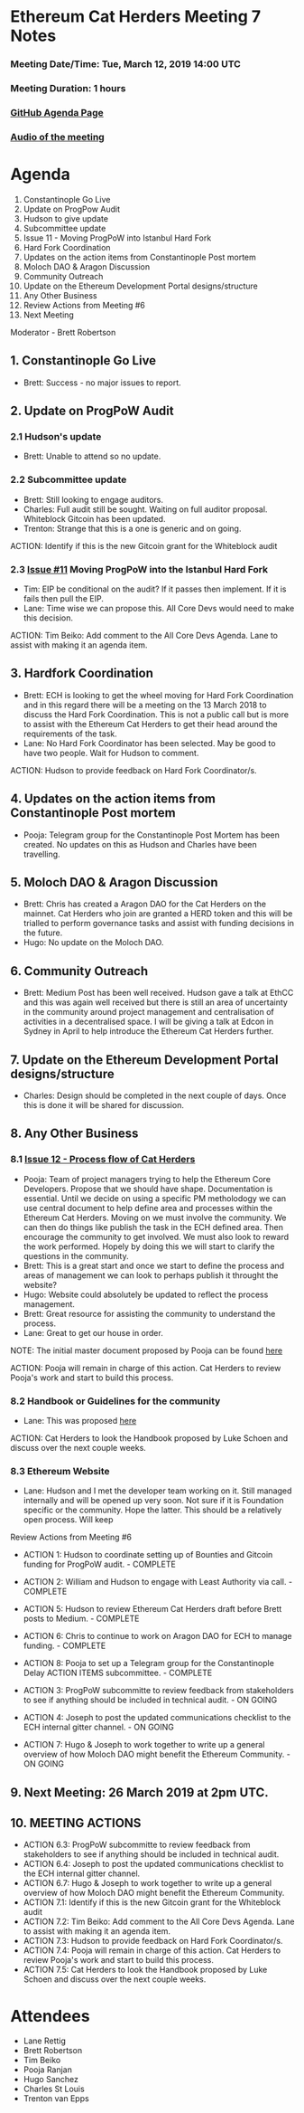 # Ethereum Cat Herders Meeting 7 Notes
### Meeting Date/Time: Tue, March 12, 2019 14:00 UTC
### Meeting Duration: 1 hours
### [GitHub Agenda Page](https://github.com/ethereum-cat-herders/PM/issues/8)
### [Audio of the meeting]()

# Agenda
1. Constantinople Go Live
1. Update on ProgPow Audit 
  1. Hudson to give update 
  1. Subcommittee update
  1. Issue 11 - Moving ProgPoW into Istanbul Hard Fork
1. Hard Fork Coordination
1. Updates on the action items from Constantinople Post mortem
1. Moloch DAO & Aragon Discussion
1. Community Outreach
1. Update on the Ethereum Development Portal designs/structure 
1. Any Other Business
1. Review Actions from Meeting #6
1. Next Meeting

Moderator - Brett Robertson

## 1. Constantinople Go Live
- Brett: Success - no major issues to report.

## 2. Update on ProgPoW Audit 
### 2.1 Hudson's update
- Brett: Unable to attend so no update.

### 2.2 Subcommittee update
- Brett: Still looking to engage auditors.
- Charles: Full audit still be sought. Waiting on full auditor proposal. Whiteblock Gitcoin has been updated. 
- Trenton: Strange that this is a one is generic and on going. 

ACTION: Identify if this is the new Gitcoin grant for the Whiteblock audit

### 2.3 [Issue #11](https://github.com/ethereum-cat-herders/PM/issues/11) Moving ProgPoW into the Istanbul Hard Fork
- Tim: EIP be conditional on the audit? If it passes then implement. If it is fails then pull the EIP.
- Lane: Time wise we can propose this. All Core Devs would need to make this decision.

ACTION: Tim Beiko: Add comment to the All Core Devs Agenda. Lane to assist with making it an agenda item.

## 3. Hardfork Coordination
- Brett: ECH is looking to get the wheel moving for Hard Fork Coordination and in this regard there will be a meeting on the 13 March 2018 to discuss the Hard Fork Coordination. This is not a public call but is more to assist with the Ethereum Cat Herders to get their head around the requirements of the task.
- Lane: No Hard Fork Coordinator has been selected. May be good to have two people. Wait for Hudson to comment.

ACTION: Hudson to provide feedback on Hard Fork Coordinator/s.

## 4. Updates on the action items from Constantinople Post mortem
- Pooja: Telegram group for the Constantinople Post Mortem has been created. No updates on this as Hudson and Charles have been travelling.

## 5.  Moloch DAO & Aragon Discussion
- Brett: Chris has created a Aragon DAO for the Cat Herders on the mainnet. Cat Herders who join are granted a HERD token and this will be trialled to perform governance tasks and assist with funding decisions in the future.
- Hugo: No update on the Moloch DAO.

## 6. Community Outreach
- Brett: Medium Post has been well received. Hudson gave a talk at EthCC and this was again well received but there is still an area of uncertainty in the community around project management and centralisation of activities in a decentralised space. I will be giving a talk at Edcon in Sydney in April to help introduce the Ethereum Cat Herders further.

## 7.  Update on the Ethereum Development Portal designs/structure 
- Charles: Design should be completed in the next couple of days. Once this is done it will be shared for discussion.

## 8.  Any Other Business

### 8.1 [Issue 12 - Process flow of Cat Herders](https://github.com/ethereum-cat-herders/PM/issues/12)
- Pooja: Team of project managers trying to help the Ethereum Core Developers. Propose that we should have shape. Documentation is essential. Until we decide on using a specific PM metholodogy we can use central document to help define area and processes within the Ethereum Cat Herders. Moving on we must involve the community. We can then do things like publish the task in the ECH defined area. Then encourage the community to get involved. We must also look to reward the work performed. Hopely by doing this we will start to clarify the questions in the community. 
- Brett: This is a great start and once we start to define the process and areas of management we can look to perhaps publish it throught the website?
- Hugo: Website could absolutely be updated to reflect the process management.
- Brett: Great resource for assisting the community to understand the process.
- Lane: Great to get our house in order. 

NOTE: The initial master document proposed by Pooja can be found [here](https://github.com/poojaranjan/EthCatHerders-PM/blob/master/ECH%20Master%20Document.xlsx)

ACTION: Pooja will remain in charge of this action. Cat Herders to review Pooja's work and start to build this process. 

### 8.2 Handbook or Guidelines for the community 
- Lane: This was proposed [here](https://github.com/ethereum-cat-herders/PM/blob/7cc3a8568f7eddb3744b182f1b560984ce3a3f86/projects/eth1.x/project-admin/project-management/MANAGEMENT_PLAN.md)

ACTION: Cat Herders to look the Handbook proposed by Luke Schoen and discuss over the next couple weeks.

### 8.3 Ethereum Website
- Lane: Hudson and I met the developer team working on it. Still managed internally and will be opened up very soon. Not sure if it is Foundation specific or the community. Hope the latter. This should be a relatively open process. Will keep 

 Review Actions from Meeting #6
- ACTION 1: Hudson to coordinate setting up of Bounties and Gitcoin funding for ProgPoW audit. - COMPLETE
- ACTION 2: William and Hudson to engage with Least Authority via call. - COMPLETE
- ACTION 5: Hudson to review Ethereum Cat Herders draft before Brett posts to Medium. - COMPLETE
- ACTION 6: Chris to continue to work on Aragon DAO for ECH to manage funding. - COMPLETE
- ACTION 8: Pooja to set up a Telegram group for the Constantinople Delay ACTION ITEMS subcommittee. - COMPLETE


- ACTION 3: ProgPoW subcommitte to review feedback from stakeholders to see if anything should be included in technical audit. - ON GOING
- ACTION 4: Joseph to post the updated communications checklist to the ECH internal gitter channel. - ON GOING
- ACTION 7: Hugo & Joseph to work together to write up a general overview of how Moloch DAO might benefit the Ethereum Community. - ON GOING

## 9. Next Meeting: 26 March 2019 at 2pm UTC.

## 10. MEETING ACTIONS

- ACTION 6.3: ProgPoW subcommitte to review feedback from stakeholders to see if anything should be included in technical audit.
- ACTION 6.4: Joseph to post the updated communications checklist to the ECH internal gitter channel.
- ACTION 6.7: Hugo & Joseph to work together to write up a general overview of how Moloch DAO might benefit the Ethereum Community. 
- ACTION 7.1: Identify if this is the new Gitcoin grant for the Whiteblock audit
- ACTION 7.2: Tim Beiko: Add comment to the All Core Devs Agenda. Lane to assist with making it an agenda item.
- ACTION 7.3: Hudson to provide feedback on Hard Fork Coordinator/s.
- ACTION 7.4: Pooja will remain in charge of this action. Cat Herders to review Pooja's work and start to build this process. 
- ACTION 7.5: Cat Herders to look the Handbook proposed by Luke Schoen and discuss over the next couple weeks.

# Attendees
- Lane Rettig
- Brett Robertson
- Tim Beiko
- Pooja Ranjan
- Hugo Sanchez
- Charles St Louis
- Trenton van Epps
